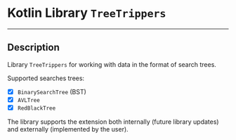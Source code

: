 # Kotlin Library `TreeTrippers`

***

## Description

Library `TreeTrippers` for working with data in the format of search trees.

Supported searches trees:

- [x] `BinarySearchTree` (BST) 
- [x] `AVLTree`
- [x] `RedBlackTree`

The library supports the extension both internally (future library updates) and externally (implemented by the user).
